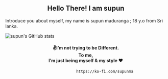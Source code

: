 
<h2 align="center">Hello There! I am supun</h2>

Introduce you about myself, my name is supun maduranga ; 18 y.o from Sri lanka.

![supun's GitHub stats](https://github-readme-stats.vercel.app/api?username=szsupunma&show_icons=true&theme=radical)

<h4 align="center">✌️I’m not trying to be Different.<br> To me,<br> I’m just being myself & my style ♥️</h4>
  
                                   https://ko-fi.com/supunma

 
